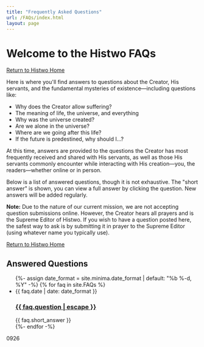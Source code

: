 ```yaml
---
title: "Frequently Asked Questions"
url: /FAQs/index.html
layout: page
---
```


# Welcome to the Histwo FAQs  
[Return to Histwo Home](https://Histwo.github.io)

Here is where you'll find answers to questions about the Creator, His servants, and the fundamental mysteries of existence—including questions like:  

- Why does the Creator allow suffering?
- The meaning of life, the universe, and everything
- Why was the universe created?
- Are we alone in the universe?
- Where are we going after this life?
- If the future is predestined, why should I...?

At this time, answers are provided to the questions the Creator has most frequently received and shared with His servants, as well as those His servants commonly encounter while interacting with His creation—you, the readers—whether online or in person.

Below is a list of answered questions, though it is not exhaustive. The "short answer" is shown, you can view a full answer by clicking the question.  New answers will be added regularly.

**Note:** Due to the nature of our current mission, we are not accepting question submissions online. However, the Creator hears all prayers and is the Supreme Editor of Histwo. If you wish to have a question posted here, the safest way to ask is by submitting it in prayer to the Supreme Editor (using whatever name you typically use).

[Return to Histwo Home](https://Histwo.github.io)

<h2>Answered Questions</h2>
<ul class="post-list">
    {%- assign date_format = site.minima.date_format | default: "%b %-d, %Y" -%}
    {% for faq in site.FAQs %}
    <li>
    <span class="post-meta">{{ faq.date | date: date_format }}</span>
    <h3>
        <a class="post-link" href="{{ faq.url | relative_url }}">
        {{ faq.question | escape }}
        </a>
    </h3>
        {{ faq.short_answer }}
    </li>
    {%- endfor -%}
</ul>
<p>0926</p>
